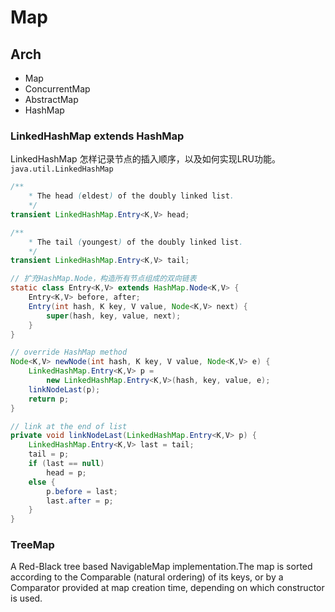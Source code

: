 # Map

## Arch
- Map
- ConcurrentMap
- AbstractMap
- HashMap

### LinkedHashMap extends HashMap

LinkedHashMap 怎样记录节点的插入顺序，以及如何实现LRU功能。
`java.util.LinkedHashMap`
```Java
/**
    * The head (eldest) of the doubly linked list.
    */
transient LinkedHashMap.Entry<K,V> head;

/**
    * The tail (youngest) of the doubly linked list.
    */
transient LinkedHashMap.Entry<K,V> tail;

// 扩充HashMap.Node，构造所有节点组成的双向链表
static class Entry<K,V> extends HashMap.Node<K,V> {
    Entry<K,V> before, after;
    Entry(int hash, K key, V value, Node<K,V> next) {
        super(hash, key, value, next);
    }
}

// override HashMap method
Node<K,V> newNode(int hash, K key, V value, Node<K,V> e) {
    LinkedHashMap.Entry<K,V> p =
        new LinkedHashMap.Entry<K,V>(hash, key, value, e);
    linkNodeLast(p);
    return p;
}

// link at the end of list
private void linkNodeLast(LinkedHashMap.Entry<K,V> p) {
    LinkedHashMap.Entry<K,V> last = tail;
    tail = p;
    if (last == null)
        head = p;
    else {
        p.before = last;
        last.after = p;
    }
}
```

### TreeMap

A Red-Black tree based NavigableMap implementation.The map is sorted according to the Comparable (natural ordering) of its keys, or by a Comparator provided at map creation time, depending on which constructor is used.
